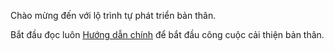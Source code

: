 Chào mừng đến với lộ trình tự phát triển bản thân.

Bắt đầu đọc luôn [Hướng dẫn chính](guide.md) để bắt đầu công cuộc cải thiện bản thân.

